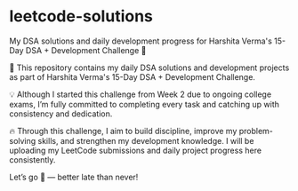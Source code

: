 # leetcode-solutions
My DSA solutions and daily development progress for Harshita Verma's 15-Day DSA + Development Challenge 🚀

🚀 This repository contains my daily DSA solutions and development projects as part of Harshita Verma's 15-Day DSA + Development Challenge.

💡 Although I started this challenge from Week 2 due to ongoing college exams, I’m fully committed to completing every task and catching up with consistency and dedication.

🔥 Through this challenge, I aim to build discipline, improve my problem-solving skills, and strengthen my development knowledge. I will be uploading my LeetCode submissions and daily project progress here consistently.

Let’s go 💪 — better late than never!

